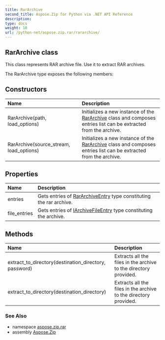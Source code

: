 ```yaml
---
title: RarArchive
second_title: Aspose.Zip for Python via .NET API Reference
description: 
type: docs
weight: 10
url: /python-net/aspose.zip.rar/rararchive/
---
```


## RarArchive class

This class represents RAR archive file. Use it to extract RAR archives.

The RarArchive type exposes the following members:
## Constructors
| Name | Description |
| :- | :- |
|RarArchive(path, load_options)|Initializes a new instance of the [RarArchive](/zip/python-net/aspose.zip.rar/rararchive/) class and composes entries list can be extracted from the archive.|
|RarArchive(source_stream, load_options)|Initializes a new instance of the [RarArchive](/zip/python-net/aspose.zip.rar/rararchive/) class and composes entries list can be extracted from the archive.|
## Properties
| Name | Description |
| :- | :- |
|entries|Gets entries of [RarArchiveEntry](/zip/python-net/aspose.zip.rar/rararchiveentry/) type constituting the rar archive.|
|file_entries|Gets entries of [IArchiveFileEntry](/zip/python-net/aspose.zip/iarchivefileentry/) type constituting the archive.|
## Methods
| Name | Description |
| :- | :- |
|extract_to_directory(destination_directory, password)|Extracts all the files in the archive to the directory provided.|
|extract_to_directory(destination_directory)|Extracts all the files in the archive to the directory provided.|

### See Also

* namespace [aspose.zip.rar](/zip/python-net/aspose.zip.rar/)
* assembly [Aspose.Zip](/zip/python-net/)

